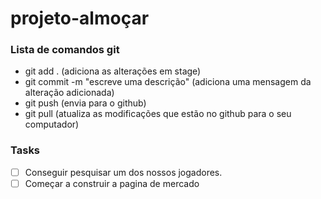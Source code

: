 # projeto-almoçar

### Lista de comandos git

- git add . (adiciona as alterações em stage)
- git commit -m "escreve uma descrição" (adiciona uma mensagem da alteração adicionada)
- git push (envia para o github)
- git pull (atualiza as modificações que estão no github para o seu computador)



### Tasks

* [ ]  Conseguir pesquisar um dos nossos jogadores.
* [ ]  Começar a construir a pagina de mercado
